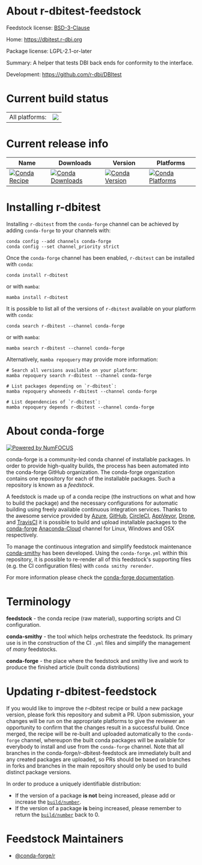 About r-dbitest-feedstock
=========================

Feedstock license: [BSD-3-Clause](https://github.com/conda-forge/r-dbitest-feedstock/blob/main/LICENSE.txt)

Home: https://dbitest.r-dbi.org

Package license: LGPL-2.1-or-later

Summary: A helper that tests DBI back ends for conformity to the interface.

Development: https://github.com/r-dbi/DBItest

Current build status
====================


<table><tr><td>All platforms:</td>
    <td>
      <a href="https://dev.azure.com/conda-forge/feedstock-builds/_build/latest?definitionId=20580&branchName=main">
        <img src="https://dev.azure.com/conda-forge/feedstock-builds/_apis/build/status/r-dbitest-feedstock?branchName=main">
      </a>
    </td>
  </tr>
</table>

Current release info
====================

| Name | Downloads | Version | Platforms |
| --- | --- | --- | --- |
| [![Conda Recipe](https://img.shields.io/badge/recipe-r--dbitest-green.svg)](https://anaconda.org/conda-forge/r-dbitest) | [![Conda Downloads](https://img.shields.io/conda/dn/conda-forge/r-dbitest.svg)](https://anaconda.org/conda-forge/r-dbitest) | [![Conda Version](https://img.shields.io/conda/vn/conda-forge/r-dbitest.svg)](https://anaconda.org/conda-forge/r-dbitest) | [![Conda Platforms](https://img.shields.io/conda/pn/conda-forge/r-dbitest.svg)](https://anaconda.org/conda-forge/r-dbitest) |

Installing r-dbitest
====================

Installing `r-dbitest` from the `conda-forge` channel can be achieved by adding `conda-forge` to your channels with:

```
conda config --add channels conda-forge
conda config --set channel_priority strict
```

Once the `conda-forge` channel has been enabled, `r-dbitest` can be installed with `conda`:

```
conda install r-dbitest
```

or with `mamba`:

```
mamba install r-dbitest
```

It is possible to list all of the versions of `r-dbitest` available on your platform with `conda`:

```
conda search r-dbitest --channel conda-forge
```

or with `mamba`:

```
mamba search r-dbitest --channel conda-forge
```

Alternatively, `mamba repoquery` may provide more information:

```
# Search all versions available on your platform:
mamba repoquery search r-dbitest --channel conda-forge

# List packages depending on `r-dbitest`:
mamba repoquery whoneeds r-dbitest --channel conda-forge

# List dependencies of `r-dbitest`:
mamba repoquery depends r-dbitest --channel conda-forge
```


About conda-forge
=================

[![Powered by
NumFOCUS](https://img.shields.io/badge/powered%20by-NumFOCUS-orange.svg?style=flat&colorA=E1523D&colorB=007D8A)](https://numfocus.org)

conda-forge is a community-led conda channel of installable packages.
In order to provide high-quality builds, the process has been automated into the
conda-forge GitHub organization. The conda-forge organization contains one repository
for each of the installable packages. Such a repository is known as a *feedstock*.

A feedstock is made up of a conda recipe (the instructions on what and how to build
the package) and the necessary configurations for automatic building using freely
available continuous integration services. Thanks to the awesome service provided by
[Azure](https://azure.microsoft.com/en-us/services/devops/), [GitHub](https://github.com/),
[CircleCI](https://circleci.com/), [AppVeyor](https://www.appveyor.com/),
[Drone](https://cloud.drone.io/welcome), and [TravisCI](https://travis-ci.com/)
it is possible to build and upload installable packages to the
[conda-forge](https://anaconda.org/conda-forge) [Anaconda-Cloud](https://anaconda.org/)
channel for Linux, Windows and OSX respectively.

To manage the continuous integration and simplify feedstock maintenance
[conda-smithy](https://github.com/conda-forge/conda-smithy) has been developed.
Using the ``conda-forge.yml`` within this repository, it is possible to re-render all of
this feedstock's supporting files (e.g. the CI configuration files) with ``conda smithy rerender``.

For more information please check the [conda-forge documentation](https://conda-forge.org/docs/).

Terminology
===========

**feedstock** - the conda recipe (raw material), supporting scripts and CI configuration.

**conda-smithy** - the tool which helps orchestrate the feedstock.
                   Its primary use is in the construction of the CI ``.yml`` files
                   and simplify the management of *many* feedstocks.

**conda-forge** - the place where the feedstock and smithy live and work to
                  produce the finished article (built conda distributions)


Updating r-dbitest-feedstock
============================

If you would like to improve the r-dbitest recipe or build a new
package version, please fork this repository and submit a PR. Upon submission,
your changes will be run on the appropriate platforms to give the reviewer an
opportunity to confirm that the changes result in a successful build. Once
merged, the recipe will be re-built and uploaded automatically to the
`conda-forge` channel, whereupon the built conda packages will be available for
everybody to install and use from the `conda-forge` channel.
Note that all branches in the conda-forge/r-dbitest-feedstock are
immediately built and any created packages are uploaded, so PRs should be based
on branches in forks and branches in the main repository should only be used to
build distinct package versions.

In order to produce a uniquely identifiable distribution:
 * If the version of a package **is not** being increased, please add or increase
   the [``build/number``](https://docs.conda.io/projects/conda-build/en/latest/resources/define-metadata.html#build-number-and-string).
 * If the version of a package **is** being increased, please remember to return
   the [``build/number``](https://docs.conda.io/projects/conda-build/en/latest/resources/define-metadata.html#build-number-and-string)
   back to 0.

Feedstock Maintainers
=====================

* [@conda-forge/r](https://github.com/conda-forge/r/)

